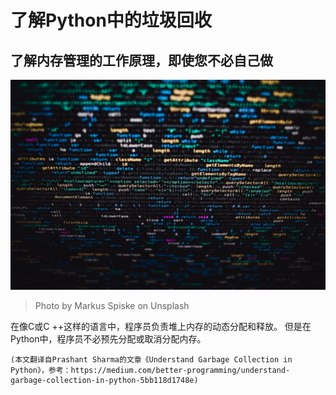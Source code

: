 # 了解Python中的垃圾回收
## 了解内存管理的工作原理，即使您不必自己做
![Photo by Markus Spiske on Unsplash](1!wW78UQQc85T5zlZFvK0tpA.jpeg)
> Photo by Markus Spiske on Unsplash


在像C或C ++这样的语言中，程序员负责堆上内存的动态分配和释放。 但是在Python中，程序员不必预先分配或取消分配内存。
```
(本文翻译自Prashant Sharma的文章《Understand Garbage Collection in Python》，参考：https://medium.com/better-programming/understand-garbage-collection-in-python-5bb118d1748e)
```
